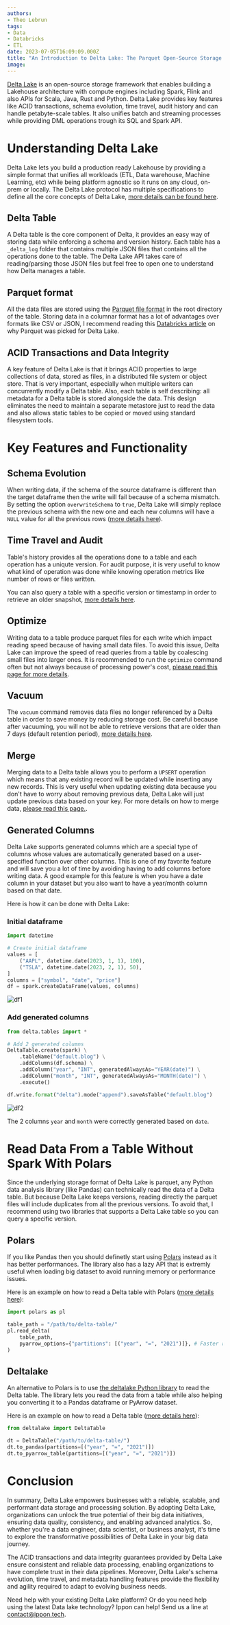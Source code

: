```yaml
---
authors:
- Theo Lebrun
tags:
- Data
- Databricks
- ETL
date: 2023-07-05T16:09:09.000Z
title: "An Introduction to Delta Lake: The Parquet Open-Source Storage Layer for Big Data"
image: 
---
```


[Delta Lake](https://delta.io/) is an open-source storage framework that enables building a Lakehouse architecture with compute engines including Spark, Flink and also APIs for Scala, Java, Rust and Python. Delta Lake provides key features like ACID transactions, schema evolution, time travel, audit history and can handle petabyte-scale tables. It also unifies batch and streaming processes while providing DML operations trough its SQL and Spark API.

# Understanding Delta Lake

Delta Lake lets you build a production ready Lakehouse by providing a simple format that unifies all workloads (ETL, Data warehouse, Machine Learning, etc) while being platform agnostic so it runs on any cloud, on-prem or locally. The Delta Lake protocol has multiple specifications to define all the core concepts of Delta Lake, [more details can be found here](https://github.com/delta-io/delta/blob/master/PROTOCOL.md).

## Delta Table

A Delta table is the core component of Delta, it provides an easy way of storing data while enforcing a schema and version history. Each table has a `_delta_log` folder that contains multiple JSON files that contains all the operations done to the table. The Delta Lake API takes care of reading/parsing those JSON files but feel free to open one to understand how Delta manages a table.

## Parquet format

All the data files are stored using the [Parquet file format](https://parquet.apache.org/) in the root directory of the table. Storing data in a columnar format has a lot of advantages over formats like CSV or JSON, I recommend reading this [Databricks article](https://www.databricks.com/glossary/what-is-parquet) on why Parquet was picked for Delta Lake.

## ACID Transactions and Data Integrity

A key feature of Delta Lake is that it brings ACID properties to large collections of data, stored as files, in a distributed file system or object store. That is very important, especially when multiple writers can concurrently modify a Delta table. Also, each table is self describing: all metadata for a Delta table is stored alongside the data. This design eliminates the need to maintain a separate metastore just to read the data and also allows static tables to be copied or moved using standard filesystem tools.

# Key Features and Functionality

## Schema Evolution

When writing data, if the schema of the source dataframe is different than the target dataframe then the write will fail because of a schema mismatch. By setting the option `overwriteSchema` to `true`, Delta Lake will simply replace the previous schema with the new one and each new columns will have a `NULL` value for all the previous rows ([more details here](https://docs.delta.io/latest/delta-batch.html#automatic-schema-update)).

## Time Travel and Audit

Table's history provides all the operations done to a table and each operation has a uniqute version. For audit purpose, it is very useful to know what kind of operation was done while knowing operation metrics like number of rows or files written.

You can also query a table with a specific version or timestamp in order to retrieve an older snapshot, [more details here](https://docs.delta.io/latest/delta-batch.html#-deltatimetravel).

## Optimize

Writing data to a table produce parquet files for each write which impact reading speed because of having small data files. To avoid this issue, Delta Lake can improve the speed of read queries from a table by coalescing small files into larger ones. It is recommended to run the `optimize` command often but not always because of processing power's cost, [please read this page for more details](https://docs.delta.io/latest/optimizations-oss.html#optimizations).

## Vacuum

The `vacuum` command removes data files no longer referenced by a Delta table in order to save money by reducing storage cost. Be careful because after vacuuming, you will not be able to retrieve versions that are older than 7 days (default retention period), [more details here](https://docs.delta.io/latest/delta-utility.html#remove-files-no-longer-referenced-by-a-delta-table).

## Merge

Merging data to a Delta table allows you to perform a `UPSERT` operation which means that any existing record will be updated while inserting any new records. This is very useful when updating existing data because you don't have to worry about removing previous data, Delta Lake will just update previous data based on your key. For more details on how to merge data, [please read this page.](https://docs.delta.io/latest/delta-update.html#upsert-into-a-table-using-merge).

## Generated Columns

Delta Lake supports generated columns which are a special type of columns whose values are automatically generated based on a user-specified function over other columns. This is one of my favorite feature and will save you a lot of time by avoiding having to add columns before writing data. A good example for this feature is when you have a date column in your dataset but you also want to have a year/month column based on that date.

Here is how it can be done with Delta Lake:

### Initial dataframe

```python
import datetime

# Create initial dataframe
values = [
    ("AAPL", datetime.date(2023, 1, 1), 100),
    ("TSLA", datetime.date(2023, 2, 1), 50),
]
columns = ["symbol", "date", "price"]
df = spark.createDataFrame(values, columns)
```

![df1](https://raw.githubusercontent.com/Falydoor/blog-usa/blog-delta-lake/images/2023/07/delta-df1.png)

### Add generated columns

```python
from delta.tables import *

# Add 2 generated columns
DeltaTable.create(spark) \
    .tableName("default.blog") \
    .addColumns(df.schema) \
    .addColumn("year", "INT", generatedAlwaysAs="YEAR(date)") \
    .addColumn("month", "INT", generatedAlwaysAs="MONTH(date)") \
    .execute()

df.write.format("delta").mode("append").saveAsTable("default.blog")
```

![df2](https://raw.githubusercontent.com/Falydoor/blog-usa/blog-delta-lake/images/2023/07/delta-df2.png)

The 2 columns `year` and `month` were correctly generated based on `date`.

# Read Data From a Table Without Spark With Polars

Since the underlying storage format of Delta Lake is parquet, any Python data analysis library (like Pandas) can technically read the data of a Delta table. But because Delta Lake keeps versions, reading directly the parquet files will include duplicates from all the previous versions. To avoid that, I recommend using two libraries that supports a Delta Lake table so you can query a specific version.

## Polars

If you like Pandas then you should definetly start using [Polars](https://www.pola.rs/) instead as it has better performances. The library also has a lazy API that is extremly useful when loading big dataset to avoid running memory or performance issues.

Here is an example on how to read a Delta table with Polars ([more details here](https://pola-rs.github.io/polars/py-polars/html/reference/api/polars.read_delta.html#polars.read_delta)):

```python
import polars as pl

table_path = "/path/to/delta-table/"
pl.read_delta(  
    table_path,
    pyarrow_options={"partitions": [("year", "=", "2021")]}, # Faster read by selecting specific partitions
)
```

## Deltalake

An alternative to Polars is to use [the deltalake Python library](https://delta-io.github.io/delta-rs/python/index.html) to read the Delta table. The library lets you read the data from a table while also helping you converting it to a Pandas dataframe or PyArrow dataset.

Here is an example on how to read a Delta table ([more details here](https://delta-io.github.io/delta-rs/python/usage.html#querying-delta-tables)):

```python
from deltalake import DeltaTable

dt = DeltaTable("/path/to/delta-table/")
dt.to_pandas(partitions=[("year", "=", "2021")])
dt.to_pyarrow_table(partitions=[("year", "=", "2021")])
```

# Conclusion

In summary, Delta Lake empowers businesses with a reliable, scalable, and performant data storage and processing solution. By adopting Delta Lake, organizations can unlock the true potential of their big data initiatives, ensuring data quality, consistency, and enabling advanced analytics. So, whether you're a data engineer, data scientist, or business analyst, it's time to explore the transformative possibilities of Delta Lake in your big data journey.

The ACID transactions and data integrity guarantees provided by Delta Lake ensure consistent and reliable data processing, enabling organizations to have complete trust in their data pipelines. Moreover, Delta Lake's schema evolution, time travel, and metadata handling features provide the flexibility and agility required to adapt to evolving business needs.

Need help with your existing Delta Lake platform? Or do you need help using the latest Data lake technology? Ippon can help! Send us a line at [contact@ippon.tech](mailto:contact@ippon.tech).
